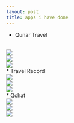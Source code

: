 ```yaml
---
layout: post
title: apps i have done
---
```

* Qunar Travel
 <br  />
<img  src="https://raw.githubusercontent.com/sdkongkong/sdkongkong.github.io/master/images/20150312/travel1.png">
<br  />
 <img  src="https://raw.githubusercontent.com/sdkongkong/sdkongkong.github.io/master/images/20150312/travel2.png">
<br  />
<img  src="https://raw.githubusercontent.com/sdkongkong/sdkongkong.github.io/master/images/20150312/travel3.png">
<br  />
*   Travel Record
  <br  />
<img  src="https://raw.githubusercontent.com/sdkongkong/sdkongkong.github.io/master/images/20150312/record1.png">
<br  />
 <img  src="https://raw.githubusercontent.com/sdkongkong/sdkongkong.github.io/master/images/20150312/record2.png">
<br  />
<img  src="https://raw.githubusercontent.com/sdkongkong/sdkongkong.github.io/master/images/20150312/record3.png">
<br  />
* Qchat
<br  />
<img  src="https://raw.githubusercontent.com/sdkongkong/sdkongkong.github.io/master/images/20150312/qchat1.png">
<br  />
 <img  src="https://raw.githubusercontent.com/sdkongkong/sdkongkong.github.io/master/images/20150312/qchat2.png">
<br  />
<img  src="https://raw.githubusercontent.com/sdkongkong/sdkongkong.github.io/master/images/20150312/qchat3.png">
<br  />
 
